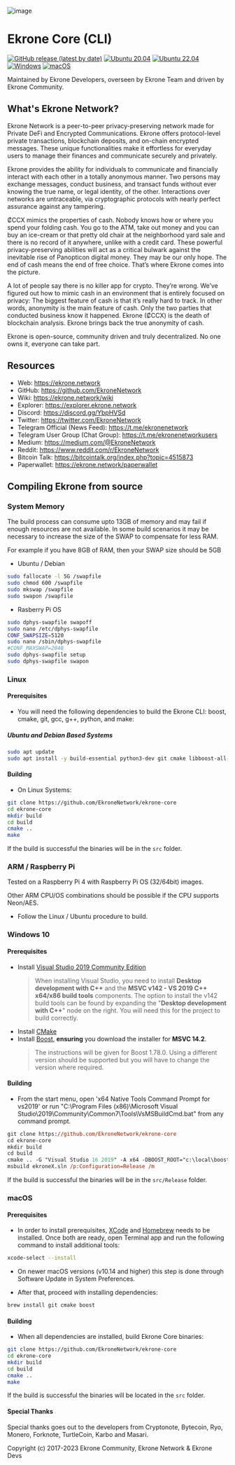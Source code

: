 ![image](https://github.com/EkroneNetwork/ekrone-imagery/blob/master/logos/splash.png)

# Ekrone Core (CLI)

[![GitHub release (latest by date)](https://img.shields.io/github/v/release/EkroneNetwork/ekrone-core)](https://github.com/EkroneNetwork/ekrone-core/releases/latest)
[![Ubuntu 20.04](https://github.com/EkroneNetwork/ekrone-core/actions/workflows/ubuntu20.yml/badge.svg)](https://github.com/EkroneNetwork/ekrone-core/actions/workflows/ubuntu20.yml)
[![Ubuntu 22.04](https://github.com/EkroneNetwork/ekrone-core/actions/workflows/ubuntu22.yml/badge.svg)](https://github.com/EkroneNetwork/ekrone-core/actions/workflows/ubuntu22.yml)
[![Windows](https://github.com/EkroneNetwork/ekrone-core/actions/workflows/windows.yml/badge.svg)](https://github.com/EkroneNetwork/ekrone-core/actions/workflows/windows.yml)
[![macOS](https://github.com/EkroneNetwork/ekrone-core/actions/workflows/macOS.yml/badge.svg)](https://github.com/EkroneNetwork/ekrone-core/actions/workflows/macOS.yml)

Maintained by Ekrone Developers, overseen by Ekrone Team and driven by Ekrone Community.

## What's Ekrone Network?

Ekrone Network is a peer-to-peer privacy-preserving network made for Private DeFi and Encrypted Communications. Ekrone offers protocol-level private transactions, blockchain deposits, and on-chain encrypted messages. These unique functionalities make it effortless for everyday users to manage their finances and communicate securely and privately.

Ekrone provides the ability for individuals to communicate and financially interact with each other in a totally anonymous manner. Two persons may exchange messages, conduct business, and transact funds without ever knowing the true name, or legal identity, of the other. Interactions over networks are untraceable, via cryptographic protocols with nearly perfect assurance against any tampering.

₡CCX mimics the properties of cash. Nobody knows how or where you spend your folding cash. You go to the ATM, take out money and you can buy an ice-cream or that pretty old chair at the neighborhood yard sale and there is no record of it anywhere, unlike with a credit card. These powerful privacy-preserving abilities will act as a critical bulwark against the inevitable rise of Panopticon digital money. They may be our only hope. The end of cash means the end of free choice. That’s where Ekrone comes into the picture.

A lot of people say there is no killer app for crypto. They’re wrong. We’ve figured out how to mimic cash in an environment that is entirely focused on privacy: The biggest feature of cash is that it’s really hard to track. In other words, anonymity is the main feature of cash. Only the two parties that conducted business know it happened. Ekrone (₡CCX) is the death of blockchain analysis. Ekrone brings back the true anonymity of cash.

Ekrone is open-source, community driven and truly decentralized. No one owns it, everyone can take part.

## Resources

-   Web: <https://ekrone.network>
-   GitHub: <https://github.com/EkroneNetwork>
-   Wiki: <https://ekrone.network/wiki>
-   Explorer: <https://explorer.ekrone.network>
-   Discord: <https://discord.gg/YbpHVSd>
-   Twitter: <https://twitter.com/EkroneNetwork>
-   Telegram Official (News Feed): <https://t.me/ekronenetwork>
-   Telegram User Group (Chat Group): <https://t.me/ekronenetworkusers>
-   Medium: <https://medium.com/@EkroneNetwork>
-   Reddit: <https://www.reddit.com/r/EkroneNetwork>
-   Bitcoin Talk: <https://bitcointalk.org/index.php?topic=4515873>
-   Paperwallet: <https://ekrone.network/paperwallet>

## Compiling Ekrone from source

### System Memory

The build process can consume upto 13GB of memory and may fail if enough resources are not available.
In some build scenarios it may be necessary to increase the size of the SWAP to compensate for less RAM.

For example if you have 8GB of RAM, then your SWAP size should be 5GB

-   Ubuntu / Debian

```bash
sudo fallocate -l 5G /swapfile
sudo chmod 600 /swapfile
sudo mkswap /swapfile
sudo swapon /swapfile
```

-   Rasberry Pi OS

```bash
sudo dphys-swapfile swapoff
sudo nano /etc/dphys-swapfile
CONF_SWAPSIZE=5120
sudo nano /sbin/dphys-swapfile
#CONF_MAXSWAP=2048
sudo dphys-swapfile setup
sudo dphys-swapfile swapon
```

### Linux

#### Prerequisites

-   You will need the following dependencies to build the Ekrone CLI: boost, cmake, git, gcc, g++, python, and make:

##### Ubuntu and Debian Based Systems

```bash
sudo apt update
sudo apt install -y build-essential python3-dev git cmake libboost-all-dev
```

#### Building

-   On Linux Systems:

```bash
git clone https://github.com/EkroneNetwork/ekrone-core
cd ekrone-core
mkdir build
cd build
cmake ..
make
```

If the build is successful the binaries will be in the `src` folder.

### ARM / Raspberry Pi

Tested on a Raspberry Pi 4 with Raspberry Pi OS (32/64bit) images.

Other ARM CPU/OS combinations should be possible if the CPU supports Neon/AES.

-   Follow the Linux / Ubuntu procedure to build.

### Windows 10

#### Prerequisites

-   Install [Visual Studio 2019 Community Edition](https://visualstudio.microsoft.com/thank-you-downloading-visual-studio/?sku=Community&rel=16)
    > When installing Visual Studio, you need to install **Desktop development with C++** and the **MSVC v142 - VS 2019 C++ x64/x86 build tools** components. The option to install the v142 build tools can be found by expanding the "**Desktop development with C++**" node on the right. You will need this for the project to build correctly.
-   Install [CMake](https://cmake.org/download/)
-   Install [Boost](https://sourceforge.net/projects/boost/files/boost-binaries/1.78.0/boost_1_78_0-msvc-14.2-64.exe/download), **ensuring** you download the installer for **MSVC 14.2**. 
    > The instructions will be given for Boost 1.78.0. Using a different version should be supported but you will have to change the version where required.

#### Building

-   From the start menu, open 'x64 Native Tools Command Prompt for vs2019' or run "C:\\Program Files (x86)\\Microsoft Visual Studio\\2019\\Community\\Common7\\Tools\\VsMSBuildCmd.bat" from any command prompt.

```ps
git clone https://github.com/EkroneNetwork/ekrone-core
cd ekrone-core
mkdir build
cd build
cmake .. -G "Visual Studio 16 2019" -A x64 -DBOOST_ROOT="c:\local\boost_1_78_0"
msbuild ekroneX.sln /p:Configuration=Release /m
```

If the build is successful the binaries will be in the `src/Release` folder.

### macOS

#### Prerequisites

-   In order to install prerequisites, [XCode](https://developer.apple.com/xcode/) and [Homebrew](https://brew.sh/) needs to be installed.
    Once both are ready, open Terminal app and run the following command to install additional tools:

```bash
xcode-select --install
```

-   On newer macOS versions (v10.14 and higher) this step is done through Software Update in System Preferences.

-   After that, proceed with installing dependencies:

```bash
brew install git cmake boost
```

#### Building

-   When all dependencies are installed, build Ekrone Core binaries:

```bash
git clone https://github.com/EkroneNetwork/ekrone-core
cd ekrone-core
mkdir build
cd build
cmake ..
make
```

If the build is successful the binaries will be located in the `src` folder.

#### Special Thanks

Special thanks goes out to the developers from Cryptonote, Bytecoin, Ryo, Monero, Forknote, TurtleCoin, Karbo and Masari.


Copyright (c) 2017-2023 Ekrone Community, Ekrone Network & Ekrone Devs
